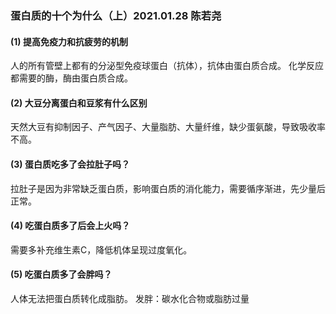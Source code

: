 ### 蛋白质的十个为什么（上）2021.01.28 陈若尧 

#### (1) 提高免疫力和抗疲劳的机制
人的所有管壁上都有的分泌型免疫球蛋白（抗体），抗体由蛋白质合成。
化学反应都需要的酶，酶由蛋白质合成。

#### (2) 大豆分离蛋白和豆浆有什么区别
天然大豆有抑制因子、产气因子、大量脂肪、大量纤维，缺少蛋氨酸，导致吸收率不高。

#### (3) 蛋白质吃多了会拉肚子吗？
拉肚子是因为非常缺乏蛋白质，影响蛋白质的消化能力，需要循序渐进，先少量后正常。

#### (4) 吃蛋白质多了后会上火吗？
需要多补充维生素C，降低机体呈现过度氧化。

#### (5) 吃蛋白质多了会胖吗？
人体无法把蛋白质转化成脂肪。
发胖：碳水化合物或脂肪过量
